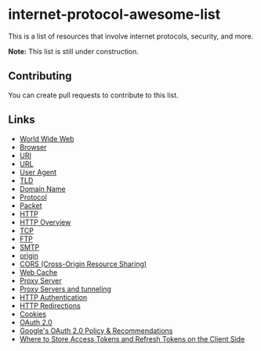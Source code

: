 # internet-protocol-awesome-list

This is a list of resources that involve internet protocols, security, and more.

**Note:** This list is still under construction.

## Contributing
You can create pull requests to contribute to this list.

## Links

- [World Wide Web](https://developer.mozilla.org/en-US/docs/Glossary/World_Wide_Web)
- [Browser](https://developer.mozilla.org/en-US/docs/Glossary/Browser)
- [URI](https://developer.mozilla.org/en-US/docs/Glossary/URI)
- [URL](https://developer.mozilla.org/en-US/docs/Glossary/URL)
- [User Agent](https://developer.mozilla.org/en-US/docs/Glossary/User_agent)
- [TLD](https://developer.mozilla.org/en-US/docs/Glossary/TLD)
- [Domain Name](https://developer.mozilla.org/en-US/docs/Glossary/Domain_name)
- [Protocol](https://developer.mozilla.org/en-US/docs/Glossary/Protocol)
- [Packet](https://developer.mozilla.org/en-US/docs/Glossary/Packet)
- [HTTP](https://developer.mozilla.org/en-US/docs/Glossary/HTTP)
- [HTTP Overview](https://developer.mozilla.org/en-US/docs/Web/HTTP/Overview)
- [TCP](https://developer.mozilla.org/en-US/docs/Glossary/TCP)
- [FTP](https://developer.mozilla.org/en-US/docs/Glossary/FTP)
- [SMTP](https://developer.mozilla.org/en-US/docs/Glossary/SMTP)
- [origin](https://developer.mozilla.org/en-US/docs/Glossary/Origin)
- [CORS (Cross-Origin Resource Sharing)](https://developer.mozilla.org/en-US/docs/Web/HTTP/CORS)
- [Web Cache](https://developer.mozilla.org/en-US/docs/Glossary/Cache)
- [Proxy Server](https://developer.mozilla.org/en-US/docs/Glossary/Proxy_server)
- [Proxy Servers and tunneling](https://developer.mozilla.org/en-US/docs/Web/HTTP/Proxy_servers_and_tunneling)
- [HTTP Authentication](https://developer.mozilla.org/en-US/docs/Web/HTTP/Authentication)
- [HTTP Redirections](https://developer.mozilla.org/en-US/docs/Web/HTTP/Redirections)
- [Cookies](https://developer.mozilla.org/en-US/docs/Web/HTTP/Cookies)
- [OAuth 2.0](https://datatracker.ietf.org/doc/html/rfc6749)
- [Google's OAuth 2.0 Policy & Recommendations](https://developers.google.com/identity/protocols/oauth2)
- [Where to Store Access Tokens and Refresh Tokens on the Client Side](https://stackoverflow.com/questions/57650692/where-to-store-the-refresh-token-on-the-client#:~:text=Access%20token%20and%20refresh%20token,to%20the%20Resource%20Server%20anyway.)